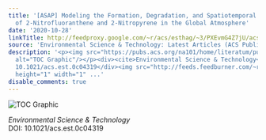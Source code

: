 ```yaml
---
title: '[ASAP] Modeling the Formation, Degradation, and Spatiotemporal Distribution
  of 2-Nitrofluoranthene and 2-Nitropyrene in the Global Atmosphere'
date: '2020-10-28'
linkTitle: http://feedproxy.google.com/~r/acs/esthag/~3/PXEvmG4Z7jU/acs.est.0c04319
source: 'Environmental Science & Technology: Latest Articles (ACS Publications)'
description: '<p><img src="https://pubs.acs.org/na101/home/literatum/publisher/achs/journals/content/esthag/0/esthag.ahead-of-print/acs.est.0c04319/20201028/images/medium/es0c04319_0008.gif"
  alt="TOC Graphic"/></p><div><cite>Environmental Science & Technology</cite></div><div>DOI:
  10.1021/acs.est.0c04319</div><img src="http://feeds.feedburner.com/~r/acs/esthag/~4/PXEvmG4Z7jU"
  height="1" width="1" ...'
disable_comments: true
---
```

<p><img src="https://pubs.acs.org/na101/home/literatum/publisher/achs/journals/content/esthag/0/esthag.ahead-of-print/acs.est.0c04319/20201028/images/medium/es0c04319_0008.gif" alt="TOC Graphic"/></p><div><cite>Environmental Science & Technology</cite></div><div>DOI: 10.1021/acs.est.0c04319</div><img src="http://feeds.feedburner.com/~r/acs/esthag/~4/PXEvmG4Z7jU" height="1" width="1" ...